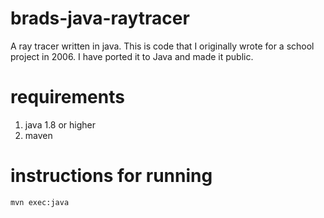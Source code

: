 # brads-java-raytracer
A ray tracer written in java. This is code that I originally wrote for a school project in 2006. 
I have ported it to Java and made it public.

# requirements
1. java 1.8 or higher
2. maven


# instructions for running
```
mvn exec:java
```